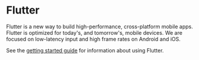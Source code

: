 Flutter
=======

Flutter is a new way to build high-performance, cross-platform mobile apps.
Flutter is optimized for today's, and tomorrow's, mobile devices. We are
focused on low-latency input and high frame rates on Android and iOS.

See the [getting started guide](https://flutter.io/getting-started/) for
information about using Flutter.
